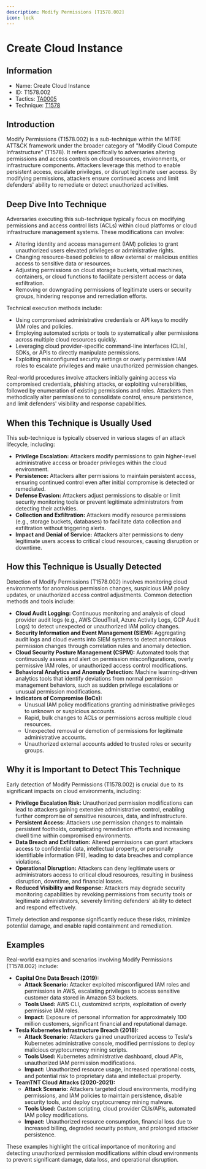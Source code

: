 ```yaml
---
description: Modify Permissions [T1578.002]
icon: lock
---
```


# Create Cloud Instance

## Information

* Name: Create Cloud Instance
* ID: T1578.002
* Tactics: [TA0005](../)
* Technique: [T1578](./)

## Introduction

Modify Permissions (T1578.002) is a sub-technique within the MITRE ATT\&CK framework under the broader category of "Modify Cloud Compute Infrastructure" (T1578). It refers specifically to adversaries altering permissions and access controls on cloud resources, environments, or infrastructure components. Attackers leverage this method to enable persistent access, escalate privileges, or disrupt legitimate user access. By modifying permissions, attackers ensure continued access and limit defenders' ability to remediate or detect unauthorized activities.

## Deep Dive Into Technique

Adversaries executing this sub-technique typically focus on modifying permissions and access control lists (ACLs) within cloud platforms or cloud infrastructure management systems. These modifications can involve:

* Altering identity and access management (IAM) policies to grant unauthorized users elevated privileges or administrative rights.
* Changing resource-based policies to allow external or malicious entities access to sensitive data or resources.
* Adjusting permissions on cloud storage buckets, virtual machines, containers, or cloud functions to facilitate persistent access or data exfiltration.
* Removing or downgrading permissions of legitimate users or security groups, hindering response and remediation efforts.

Technical execution methods include:

* Using compromised administrative credentials or API keys to modify IAM roles and policies.
* Employing automated scripts or tools to systematically alter permissions across multiple cloud resources quickly.
* Leveraging cloud provider-specific command-line interfaces (CLIs), SDKs, or APIs to directly manipulate permissions.
* Exploiting misconfigured security settings or overly permissive IAM roles to escalate privileges and make unauthorized permission changes.

Real-world procedures involve attackers initially gaining access via compromised credentials, phishing attacks, or exploiting vulnerabilities, followed by enumeration of existing permissions and roles. Attackers then methodically alter permissions to consolidate control, ensure persistence, and limit defenders' visibility and response capabilities.

## When this Technique is Usually Used

This sub-technique is typically observed in various stages of an attack lifecycle, including:

* **Privilege Escalation:** Attackers modify permissions to gain higher-level administrative access or broader privileges within the cloud environment.
* **Persistence:** Attackers alter permissions to maintain persistent access, ensuring continued control even after initial compromise is detected or remediated.
* **Defense Evasion:** Attackers adjust permissions to disable or limit security monitoring tools or prevent legitimate administrators from detecting their activities.
* **Collection and Exfiltration:** Attackers modify resource permissions (e.g., storage buckets, databases) to facilitate data collection and exfiltration without triggering alerts.
* **Impact and Denial of Service:** Attackers alter permissions to deny legitimate users access to critical cloud resources, causing disruption or downtime.

## How this Technique is Usually Detected

Detection of Modify Permissions (T1578.002) involves monitoring cloud environments for anomalous permission changes, suspicious IAM policy updates, or unauthorized access control adjustments. Common detection methods and tools include:

* **Cloud Audit Logging:** Continuous monitoring and analysis of cloud provider audit logs (e.g., AWS CloudTrail, Azure Activity Logs, GCP Audit Logs) to detect unexpected or unauthorized IAM policy changes.
* **Security Information and Event Management (SIEM):** Aggregating audit logs and cloud events into SIEM systems to detect anomalous permission changes through correlation rules and anomaly detection.
* **Cloud Security Posture Management (CSPM):** Automated tools that continuously assess and alert on permission misconfigurations, overly permissive IAM roles, or unauthorized access control modifications.
* **Behavioral Analytics and Anomaly Detection:** Machine learning-driven analytics tools that identify deviations from normal permission management behaviors, such as sudden privilege escalations or unusual permission modifications.
* **Indicators of Compromise (IoCs):**
  * Unusual IAM policy modifications granting administrative privileges to unknown or suspicious accounts.
  * Rapid, bulk changes to ACLs or permissions across multiple cloud resources.
  * Unexpected removal or demotion of permissions for legitimate administrative accounts.
  * Unauthorized external accounts added to trusted roles or security groups.

## Why it is Important to Detect This Technique

Early detection of Modify Permissions (T1578.002) is crucial due to its significant impacts on cloud environments, including:

* **Privilege Escalation Risk:** Unauthorized permission modifications can lead to attackers gaining extensive administrative control, enabling further compromise of sensitive resources, data, and infrastructure.
* **Persistent Access:** Attackers use permission changes to maintain persistent footholds, complicating remediation efforts and increasing dwell time within compromised environments.
* **Data Breach and Exfiltration:** Altered permissions can grant attackers access to confidential data, intellectual property, or personally identifiable information (PII), leading to data breaches and compliance violations.
* **Operational Disruption:** Attackers can deny legitimate users or administrators access to critical cloud resources, resulting in business disruption, downtime, and financial losses.
* **Reduced Visibility and Response:** Attackers may degrade security monitoring capabilities by revoking permissions from security tools or legitimate administrators, severely limiting defenders' ability to detect and respond effectively.

Timely detection and response significantly reduce these risks, minimize potential damage, and enable rapid containment and remediation.

## Examples

Real-world examples and scenarios involving Modify Permissions (T1578.002) include:

* **Capital One Data Breach (2019):**
  * **Attack Scenario:** Attacker exploited misconfigured IAM roles and permissions in AWS, escalating privileges to access sensitive customer data stored in Amazon S3 buckets.
  * **Tools Used:** AWS CLI, customized scripts, exploitation of overly permissive IAM roles.
  * **Impact:** Exposure of personal information for approximately 100 million customers, significant financial and reputational damage.
* **Tesla Kubernetes Infrastructure Breach (2018):**
  * **Attack Scenario:** Attackers gained unauthorized access to Tesla's Kubernetes administrative console, modified permissions to deploy malicious cryptocurrency mining scripts.
  * **Tools Used:** Kubernetes administrative dashboard, cloud APIs, unauthorized IAM permission modifications.
  * **Impact:** Unauthorized resource usage, increased operational costs, and potential risk to proprietary data and intellectual property.
* **TeamTNT Cloud Attacks (2020-2021):**
  * **Attack Scenario:** Attackers targeted cloud environments, modifying permissions, and IAM policies to maintain persistence, disable security tools, and deploy cryptocurrency mining malware.
  * **Tools Used:** Custom scripting, cloud provider CLIs/APIs, automated IAM policy modifications.
  * **Impact:** Unauthorized resource consumption, financial loss due to increased billing, degraded security posture, and prolonged attacker persistence.

These examples highlight the critical importance of monitoring and detecting unauthorized permission modifications within cloud environments to prevent significant damage, data loss, and operational disruption.
